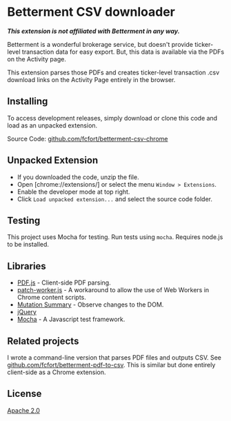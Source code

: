 # Betterment CSV downloader

**_This extension is not affiliated with Betterment in any way._**

Betterment is a wonderful brokerage service, but doesn't provide ticker-level transaction data for easy export. But, this data is available via the PDFs on the Activity page.

This extension parses those PDFs and creates ticker-level transaction .csv download links on the Activity Page entirely in the browser.

## Installing

To access development releases, simply download or clone this code and load as an unpacked extension.

Source Code: [github.com/fcfort/betterment-csv-chrome](https://github.com/fcfort/betterment-csv-chrome)

## Unpacked Extension

- If you downloaded the code, unzip the file.
- Open [chrome://extensions/] or select the menu `Window > Extensions`.
- Enable the developer mode at top right.
- Click `Load unpacked extension...` and select the source code folder.

## Testing

This project uses Mocha for testing. Run tests using `mocha`. Requires node.js to be installed.

## Libraries

- [PDF.js](https://github.com/mozilla/pdf.js) - Client-side PDF parsing.
- [patch-worker.js](https://github.com/Rob--W/chrome-api/tree/master/patch-worker) - A workaround to allow the use of Web Workers in Chrome content scripts.
- [Mutation Summary](https://github.com/rafaelw/mutation-summary) - Observe changes to the DOM.
- [jQuery](https://github.com/jquery/jquery)
- [Mocha](https://github.com/mochajs/mocha) - A Javascript test framework.

## Related projects

I wrote a command-line version that parses PDF files and outputs CSV. See [github.com/fcfort/betterment-pdf-to-csv](https://github.com/fcfort/betterment-pdf-to-csv). This is similar but done entirely client-side as a Chrome extension.

## License

[Apache 2.0](https://opensource.org/licenses/Apache-2.0)

